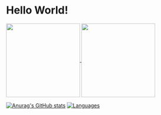 # Hello World!

<!--
**Kalsifer-742/kalsifer-742** is a ✨ _special_ ✨ repository because its `README.md` (this file) appears on your GitHub profile.

Here are some ideas to get you started:

- 🔭 I’m currently working on ...
- 🌱 I’m currently learning ...
- 👯 I’m looking to collaborate on ...
- 🤔 I’m looking for help with ...
- 💬 Ask me about ...
- 📫 How to reach me: ...
- 😄 Pronouns: ...
- ⚡ Fun fact: ...
-->
<a href="https://github.com/anuraghazra/github-readme-stats">
  <img height=200 align="center" src="https://github-readme-stats.vercel.app/api?username=anuraghazra" />
</a>
<a href="https://github.com/anuraghazra/convoychat">
  <img height=200 align="center" src="https://github-readme-stats.vercel.app/api/top-langs?username=anuraghazra&layout=compact&langs_count=8&card_width=320" />
</a>

[![Anurag's GitHub stats](https://github-readme-stats.vercel.app/api?username=kalsifer-742&show=reviews,discussions_started,discussions_answered,prs_merged,prs_merged_percentage&include_all_commits=true&hide_rank=true&custom_title=Stats&show_icons=true&theme=dracula)](https://github.com/anuraghazra/github-readme-stats)
[![Languages](https://github-readme-stats.vercel.app/api/top-langs/?username=kalsifer-742&langs_count=10)](https://github.com/anuraghazra/github-readme-stats)

